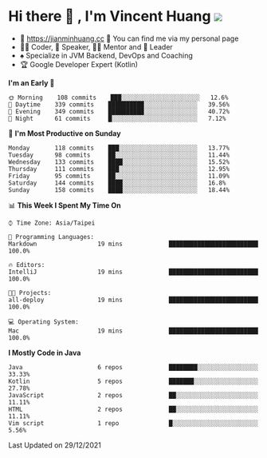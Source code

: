 # Hi there 👋 , I'm Vincent Huang ![](https://komarev.com/ghpvc/?username=Jian-Min-Huang)
- 💎 https://jianminhuang.cc 🙋 You can find me via my personal page
- 👨‍💻 Coder, 🎤 Speaker, 👨‍🏫 Mentor and 🚀 Leader
- ♠️ Specialize in JVM Backend, DevOps and Coaching
- 🏆 Google Developer Expert (Kotlin)

<!--START_SECTION:waka-->
**I'm an Early 🐤** 

```text
🌞 Morning    108 commits    ███░░░░░░░░░░░░░░░░░░░░░░   12.6% 
🌆 Daytime    339 commits    ██████████░░░░░░░░░░░░░░░   39.56% 
🌃 Evening    349 commits    ██████████░░░░░░░░░░░░░░░   40.72% 
🌙 Night      61 commits     █░░░░░░░░░░░░░░░░░░░░░░░░   7.12%

```
📅 **I'm Most Productive on Sunday** 

```text
Monday       118 commits    ███░░░░░░░░░░░░░░░░░░░░░░   13.77% 
Tuesday      98 commits     ██░░░░░░░░░░░░░░░░░░░░░░░   11.44% 
Wednesday    133 commits    ████░░░░░░░░░░░░░░░░░░░░░   15.52% 
Thursday     111 commits    ███░░░░░░░░░░░░░░░░░░░░░░   12.95% 
Friday       95 commits     ██░░░░░░░░░░░░░░░░░░░░░░░   11.09% 
Saturday     144 commits    ████░░░░░░░░░░░░░░░░░░░░░   16.8% 
Sunday       158 commits    ████░░░░░░░░░░░░░░░░░░░░░   18.44%

```


📊 **This Week I Spent My Time On** 

```text
⌚︎ Time Zone: Asia/Taipei

💬 Programming Languages: 
Markdown                 19 mins             █████████████████████████   100.0%

🔥 Editors: 
IntelliJ                 19 mins             █████████████████████████   100.0%

🐱‍💻 Projects: 
all-deploy               19 mins             █████████████████████████   100.0%

💻 Operating System: 
Mac                      19 mins             █████████████████████████   100.0%

```

**I Mostly Code in Java** 

```text
Java                     6 repos             ████████░░░░░░░░░░░░░░░░░   33.33% 
Kotlin                   5 repos             ███████░░░░░░░░░░░░░░░░░░   27.78% 
JavaScript               2 repos             ██░░░░░░░░░░░░░░░░░░░░░░░   11.11% 
HTML                     2 repos             ██░░░░░░░░░░░░░░░░░░░░░░░   11.11% 
Vim script               1 repo              █░░░░░░░░░░░░░░░░░░░░░░░░   5.56%

```



 Last Updated on 29/12/2021
<!--END_SECTION:waka-->
